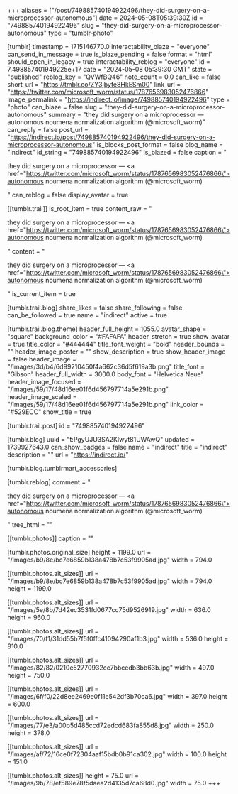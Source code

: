 +++
aliases = ["/post/749885740194922496/they-did-surgery-on-a-microprocessor-autonomous"]
date = 2024-05-08T05:39:30Z
id = "749885740194922496"
slug = "they-did-surgery-on-a-microprocessor-autonomous"
type = "tumblr-photo"

[tumblr]
timestamp = 1715146770.0
interactability_blaze = "everyone"
can_send_in_message = true
is_blaze_pending = false
format = "html"
should_open_in_legacy = true
interactability_reblog = "everyone"
id = 7.498857401949225e+17
date = "2024-05-08 05:39:30 GMT"
state = "published"
reblog_key = "QVWfBQ46"
note_count = 0.0
can_like = false
short_url = "https://tmblr.co/ZY3jbyfe8HkESm00"
link_url = "https://twitter.com/microsoft_worm/status/1787656983052476866"
image_permalink = "https://indirect.io/image/749885740194922496"
type = "photo"
can_blaze = false
slug = "they-did-surgery-on-a-microprocessor-autonomous"
summary = "they did surgery on a microprocessor — autonomous noumena normalization algorithm (@microsoft_worm)"
can_reply = false
post_url = "https://indirect.io/post/749885740194922496/they-did-surgery-on-a-microprocessor-autonomous"
is_blocks_post_format = false
blog_name = "indirect"
id_string = "749885740194922496"
is_blazed = false
caption = "<p>they did surgery on a microprocessor — <a href=\"https://twitter.com/microsoft_worm/status/1787656983052476866\">autonomous noumena normalization algorithm (@microsoft_worm)</a></p>"
can_reblog = false
display_avatar = true

[[tumblr.trail]]
is_root_item = true
content_raw = "<p>they did surgery on a microprocessor — <a href=\"https://twitter.com/microsoft_worm/status/1787656983052476866\">autonomous noumena normalization algorithm (@microsoft_worm)</a></p>"
content = "<p>they did surgery on a microprocessor &mdash; <a href=\"https://twitter.com/microsoft_worm/status/1787656983052476866\">autonomous noumena normalization algorithm (@microsoft_worm)</a></p>"
is_current_item = true

[tumblr.trail.blog]
share_likes = false
share_following = false
can_be_followed = true
name = "indirect"
active = true

[tumblr.trail.blog.theme]
header_full_height = 1055.0
avatar_shape = "square"
background_color = "#FAFAFA"
header_stretch = true
show_avatar = true
title_color = "#444444"
title_font_weight = "bold"
header_bounds = ""
header_image_poster = ""
show_description = true
show_header_image = false
header_image = "/images/3d/b4/6d99210450f4a662c36d5f619a3b.png"
title_font = "Gibson"
header_full_width = 3000.0
body_font = "Helvetica Neue"
header_image_focused = "/images/59/17/48d16ee01f6d456797714a5e291b.png"
header_image_scaled = "/images/59/17/48d16ee01f6d456797714a5e291b.png"
link_color = "#529ECC"
show_title = true

[tumblr.trail.post]
id = "749885740194922496"

[tumblr.blog]
uuid = "t:PgyUJU3SA2Klwyt81UWAwQ"
updated = 1739927643.0
can_show_badges = false
name = "indirect"
title = "indirect"
description = ""
url = "https://indirect.io/"

[tumblr.blog.tumblrmart_accessories]

[tumblr.reblog]
comment = "<p>they did surgery on a microprocessor — <a href=\"https://twitter.com/microsoft_worm/status/1787656983052476866\">autonomous noumena normalization algorithm (@microsoft_worm)</a></p>"
tree_html = ""

[[tumblr.photos]]
caption = ""

[tumblr.photos.original_size]
height = 1199.0
url = "/images/b9/8e/bc7e6859b138a478b7c53f9905ad.jpg"
width = 794.0

[[tumblr.photos.alt_sizes]]
url = "/images/b9/8e/bc7e6859b138a478b7c53f9905ad.jpg"
width = 794.0
height = 1199.0

[[tumblr.photos.alt_sizes]]
url = "/images/5e/8b/7d42ec3531fd0677cc75d9526919.jpg"
width = 636.0
height = 960.0

[[tumblr.photos.alt_sizes]]
url = "/images/70/f1/31dd55b7f5f0ffc41094290af1b3.jpg"
width = 536.0
height = 810.0

[[tumblr.photos.alt_sizes]]
url = "/images/82/82/0210e52770932cc7bbcedb3bb63b.jpg"
width = 497.0
height = 750.0

[[tumblr.photos.alt_sizes]]
url = "/images/6f/f0/22d8ee2469e0f11e542df3b70ca6.jpg"
width = 397.0
height = 600.0

[[tumblr.photos.alt_sizes]]
url = "/images/77/e3/a00b5d485ccd72edcd683fa855d8.jpg"
width = 250.0
height = 378.0

[[tumblr.photos.alt_sizes]]
url = "/images/af/72/16ce0f72304aaf15bdb0b91ca302.jpg"
width = 100.0
height = 151.0

[[tumblr.photos.alt_sizes]]
height = 75.0
url = "/images/9b/78/ef589e78f5daea2d4135d7ca68d0.jpg"
width = 75.0
+++
